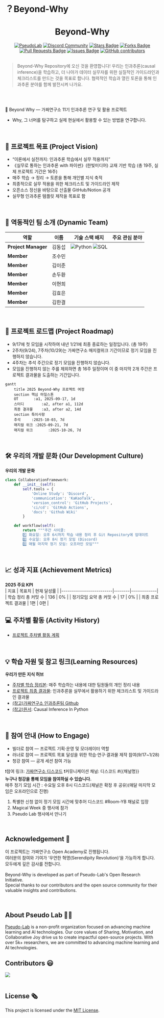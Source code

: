 # ？Beyond-Why

<h1 align="center"> Beyond-Why </h1>

<div align="center">
<a href="https://pseudo-lab.com"><img src="https://img.shields.io/badge/PseudoLab-S11-3776AB" alt="PseudoLab"/></a>
<a href="https://discord.gg/EPurkHVtp2"><img src="https://img.shields.io/badge/Discord-BF40BF" alt="Discord Community"/></a>
<a href="https://github.com/Pseudo-Lab/10th-template/stargazers"><img src="https://img.shields.io/github/stars/Pseudo-Lab/10th-template" alt="Stars Badge"/></a>
<a href="https://github.com/Pseudo-Lab/10th-template/network/members"><img src="https://img.shields.io/github/forks/Pseudo-Lab/10th-template" alt="Forks Badge"/></a>
<a href="https://github.com/Pseudo-Lab/10th-template/pulls"><img src="https://img.shields.io/github/issues-pr/Pseudo-Lab/10th-template" alt="Pull Requests Badge"/></a>
<a href="https://github.com/Pseudo-Lab/10th-template/issues"><img src="https://img.shields.io/github/issues/Pseudo-Lab/10th-template" alt="Issues Badge"/></a>
<a href="https://github.com/Pseudo-Lab/10th-template/graphs/contributors"><img alt="GitHub contributors" src="https://img.shields.io/github/contributors/Pseudo-Lab/10th-template?color=2b9348"></a>
</div>
<br>

<!-- sheilds: https://shields.io/ -->
<!-- hits badge: https://hits.seeyoufarm.com/ -->

> Beyond-Why Repository에 오신 것을 환영합니다!
우리는 인과추론(causal inference)을 학습하고, 더 나아가 데이터 실무자를 위한 실질적인 가이드라인과 체크리스트를 만드는 것을 목표로 합니다.
협력적인 학습과 열린 토론을 통해 인과추론 분야를 함께 발전시켜 나가요.   
<br/>
<br/>

🚀 Beyond Why — 가짜연구소 11기 인과추론 연구 및 활용 프로젝트
- Why, 그 너머를 탐구하고 실제 현실에서 활용할 수 있는 방법을 연구합니다.
<br/>

## 🌟 프로젝트 목표 (Project Vision)
- “이론에서 실전까지: 인과추론 학습에서 실무 적용까지”
- 《실무로 통하는 인과추론 with 파이썬》(한빛미디어) 교재 기반 학습 (총 19주, 실제 프로젝트 기간은 16주)
- 매주 학습 → 정리 → 토론을 통해 개인별 지식 축적
- 최종적으로 실무 적용을 위한 체크리스트 및 가이드라인 제작
- 오픈소스 정신을 바탕으로 산출물 GitHub/Notion 공개
- 실무형 인과추론 템플릿 제작을 목표로 함
<br/>

## 🧑 역동적인 팀 소개 (Dynamic Team)

| 역할          | 이름 |  기술 스택 배지                                                                 | 주요 관심 분야                          |
|---------------|------|-----------------------------------------------------------------------|----------------------------------------|
| **Project Manager** | 김동섭 | ![Python](https://img.shields.io/badge/Python-Expert-3776AB) ![SQL](https://img.shields.io/badge/SQL-Advanced-003B57) |         |
| **Member** | 조수민 |   |                   |
| **Member** | 김이준 |   |                   |
| **Member** | 손두환 |   |                   |
| **Member** | 이현희 |   |                   |
| **Member** | 김효은 |   |                   |
| **Member** | 김한결 |   |                   |
<br/>


## 🚀 프로젝트 로드맵 (Project Roadmap)
- 9/17에 첫 모임을 시작하여 내년 1/21에 최종 종료하는 일정입니다. (총 19주)
- 2주차(9/24), 7주차(10/29)는 가짜연구소 매지컬위크 기간이므로 정기 모임을 진행하지 않습니다.
- 4주차는 추석 주간으로 정기 모임을 진행하지 않습니다.
- 모임을 진행하지 않는 주를 제외하면 총 16주 일정이며 이 중 마지막 2개 주간은 프로젝트 결과물을 도출하는 기간입니다.
```mermaid
gantt
    title 2025 Beyond-Why 프로젝트 여정
    section 핵심 마일스톤
    OT       :a1, 2025-09-17, 1d
    스터디        :a2, after a1, 112d
    최종 결과물    :a3, after a2, 14d
    section 특이사항
    추석     :2025-10-03, 7d
    매지컬 위크 :2025-09-21, 7d
    매지컬 위크       :2025-10-26, 7d
```
<br/>

## 🛠️ 우리의 개발 문화 (Our Development Culture)
**우리의 개발 문화**  
```python
class CollaborationFramework:
    def __init__(self):
        self.tools = {
            'Online Study': 'Discord',
            'communication': 'KaKaoTalk',
            'version_control': 'GitHub Projects',
            'ci/cd': 'GitHub Actions',
            'docs': 'Github Wiki'
        }
    
    def workflow(self):
        return """주간 사이클:
        1️⃣ 화요일: 오후 6시까지 학습 내용 정리 후 Git Repository에 업데이트 
        2️⃣ 수요일: 오후 8시 정기 모임 (Discord)
        3️⃣ 매월 마지막 정기 모임: 오프라인 모임"""
```
<br/>

## 📈 성과 지표 (Achievement Metrics)
**2025 주요 KPI**  
| 지표                     | 목표치 | 현재 달성률 |
|--------------------------|--------|-------------|
| 학습 정리 총 커밋 수        | 136  | 0%         |
| 정기모임 요약 총 커밋 수     | 17    | 0%         | 
| 최종 프로젝트 결과물      | 1편   | 0편        |
<br/>

## 💻 주차별 활동 (Activity History)

- [프로젝트 주차별 활동 계획](https://www.notion.so/chanrankim/Beyond-Why-255963ffa3ee80768c8ed406039125bd?source=copy_link#257963ffa3ee80ca8a88d4fae1432e20)

<br/>

## 💡 학습 자원 및 참고 링크(Learning Resources)
**우리가 만든 지식 허브**  
- [주차별 학습 정리본](https://github.com/Pseudo-Lab/Beyond-Why/tree/main/weekly-archive): 매주 학습하는 내용에 대한 팀원들의 개인 정리 내용
- [프로젝트 최종 결과물](): 인과추론을 실무에서 활용하기 위한 체크리스트 및 가이드라인 결과물
- [(참고)가짜연구소 인과추론팀 Github](https://github.com/CausalInferenceLab)
- [(참고)원서](https://www.oreilly.com/library/view/causal-inference-in/9781098140243/preface01.html): Causal Inference In Python
<br/>


## 🌱 참여 안내 (How to Engage)
- 빌더로 참여 — 프로젝트 기획·운영 및 모더레이터 역할
- 러너로 참여 — 프로젝트 목표 달성을 위한 학습·연구·결과물 제작 참여(9/17~1/28)
- 청강 참여 — 공개 세션 참여 가능

❗️참여 링크: [가짜연구소 디스코드](https://discord.gg/EPurkHVtp2)
❗️커뮤니케이션 채널: 디스코드 #{{채널명}}
<br/>
**누구나 청강을 통해 모임을 참여하실 수 있습니다.**  
매주 정기 모임 시간 : 수요일 오후 8시 디스코드(채널은 확정 후 공유)(매달 마지막 모임은 오프라인으로 진행)
1. 특별한 신청 없이 정기 모임 시간에 맞추어 디스코드 #Room-YB 채널로 입장
2. Magical Week 중 행사에 참가
3. Pseudo Lab 행사에서 만나기

<br/>

## Acknowledgement 🙏

이 프로젝트는 가짜연구소 Open Academy로 진행됩니다.  
여러분의 참여와 기여가 ‘우연한 혁명(Serendipity Revolution)’을 가능하게 합니다. 모두에게 깊은 감사를 전합니다.  
<br/>
Beyond-Why is developed as part of Pseudo-Lab's Open Research Initiative.  
Special thanks to our contributors and the open source community for their valuable insights and contributions.

<br/>

## About Pseudo Lab 👋🏼</h2>

[Pseudo-Lab](https://pseudo-lab.com/) is a non-profit organization focused on advancing machine learning and AI technologies. Our core values of Sharing, Motivation, and Collaborative Joy drive us to create impactful open-source projects. With over 5k+ researchers, we are committed to advancing machine learning and AI technologies.
<br/>

<h2>Contributors 😃</h2>
<a href="https://github.com/Pseudo-Lab/10th-template/graphs/contributors">
  <img src="https://contrib.rocks/image?repo=Pseudo-Lab/10th-template" />
</a>
<br><br>

<h2>License 🗞</h2>

This project is licensed under the [MIT License](https://opensource.org/licenses/MIT).

